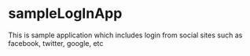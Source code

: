 sampleLogInApp
==============

This is sample application which includes login from social sites such as facebook, twitter, google, etc